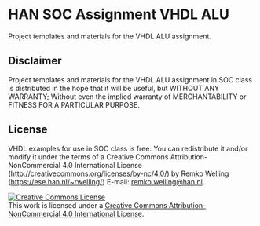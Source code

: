 # HAN SOC Assignment VHDL ALU

Project templates and materials for the VHDL ALU assignment.

## Disclaimer
Project templates and materials for the VHDL ALU assignment in SOC class is distributed in the hope that it will be useful, but WITHOUT ANY WARRANTY; Without even the implied warranty of MERCHANTABILITY or FITNESS FOR A PARTICULAR PURPOSE.

## License
VHDL examples for use in SOC class is free: You can redistribute it and/or modify it under the terms of a Creative Commons Attribution-NonCommercial 4.0 International License (http://creativecommons.org/licenses/by-nc/4.0/) by Remko Welling (https://ese.han.nl/~rwelling/) E-mail: remko.welling@han.nl.

<a rel="license" href="http://creativecommons.org/licenses/by-nc/4.0/"><img alt="Creative Commons License" style="border-width:0" src="https://i.creativecommons.org/l/by-nc/4.0/88x31.png" /></a><br />This work is licensed under a <a rel="license" href="http://creativecommons.org/licenses/by-nc/4.0/">Creative Commons Attribution-NonCommercial 4.0 International License</a>.
